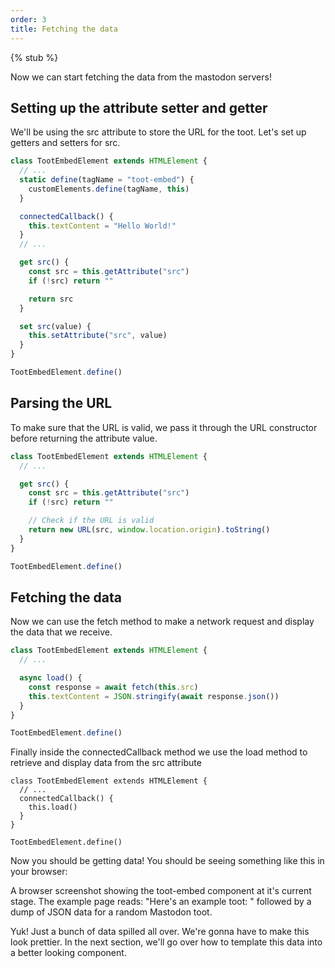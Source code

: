 ```yaml
---
order: 3
title: Fetching the data
---
```


{% stub %}

Now we can start fetching the data from the mastodon servers!

## Setting up the attribute setter and getter

We'll be using the src attribute to store the URL for the toot. Let's set up getters and setters for src.

```js
class TootEmbedElement extends HTMLElement {
  // ...
  static define(tagName = "toot-embed") {
    customElements.define(tagName, this)
  }

  connectedCallback() {
    this.textContent = "Hello World!"
  }
  // ...

  get src() {
    const src = this.getAttribute("src")
    if (!src) return ""

    return src
  }

  set src(value) {
    this.setAttribute("src", value)
  }
}

TootEmbedElement.define()
```

## Parsing the URL

To make sure that the URL is valid, we pass it through the URL constructor before returning the attribute value.

```js
class TootEmbedElement extends HTMLElement {
  // ...

  get src() {
    const src = this.getAttribute("src")
    if (!src) return ""

    // Check if the URL is valid
    return new URL(src, window.location.origin).toString()
  }
}

TootEmbedElement.define()
```

## Fetching the data

Now we can use the fetch method to make a network request and display the data that we receive.

```js
class TootEmbedElement extends HTMLElement {
  // ...

  async load() {
    const response = await fetch(this.src)
    this.textContent = JSON.stringify(await response.json())
  }
}

TootEmbedElement.define()
```

Finally inside the connectedCallback method we use the load method to retrieve and display data from the src attribute

```
class TootEmbedElement extends HTMLElement {
  // ...
  connectedCallback() {
    this.load()
  }
}

TootEmbedElement.define()
```

Now you should be getting data! You should be seeing something like this in your browser:

A browser screenshot showing the toot-embed component at it's current stage. The example page reads: "Here's an example
toot: " followed by a dump of JSON data for a random Mastodon toot.

Yuk! Just a bunch of data spilled all over. We're gonna have to make this look prettier. In the next section, we'll go
over how to template this data into a better looking component.
